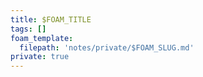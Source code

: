 ```yaml
---
title: $FOAM_TITLE
tags: []
foam_template:
  filepath: 'notes/private/$FOAM_SLUG.md'
private: true
---
```


